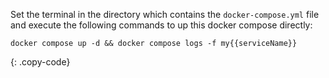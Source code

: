 Set the terminal in the directory which contains the `docker-compose.yml` file and execute the following commands to up this docker compose directly:

```
docker compose up -d && docker compose logs -f my{{serviceName}}
```
{: .copy-code}

